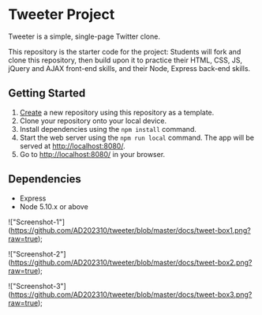 # Tweeter Project

Tweeter is a simple, single-page Twitter clone.

This repository is the starter code for the project: Students will fork and clone this repository, then build upon it to practice their HTML, CSS, JS, jQuery and AJAX front-end skills, and their Node, Express back-end skills.

## Getting Started

1. [Create](https://docs.github.com/en/repositories/creating-and-managing-repositories/creating-a-repository-from-a-template) a new repository using this repository as a template.
2. Clone your repository onto your local device.
3. Install dependencies using the `npm install` command.
3. Start the web server using the `npm run local` command. The app will be served at <http://localhost:8080/>.
4. Go to <http://localhost:8080/> in your browser.

## Dependencies

- Express
- Node 5.10.x or above

!["Screenshot-1"] (https://github.com/AD202310/tweeter/blob/master/docs/tweet-box1.png?raw=true);

!["Screenshot-2"] (https://github.com/AD202310/tweeter/blob/master/docs/tweet-box2.png?raw=true);

!["Screenshot-3"] (https://github.com/AD202310/tweeter/blob/master/docs/tweet-box3.png?raw=true);

